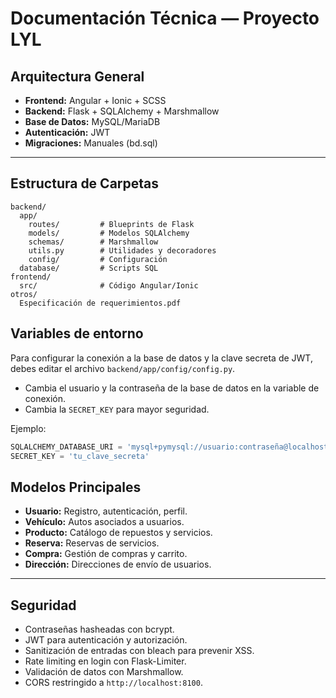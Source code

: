# Documentación Técnica — Proyecto LYL

## Arquitectura General

- **Frontend:** Angular + Ionic + SCSS
- **Backend:** Flask + SQLAlchemy + Marshmallow
- **Base de Datos:** MySQL/MariaDB
- **Autenticación:** JWT
- **Migraciones:** Manuales (bd.sql)

---

## Estructura de Carpetas

```
backend/
  app/
    routes/         # Blueprints de Flask
    models/         # Modelos SQLAlchemy
    schemas/        # Marshmallow
    utils.py        # Utilidades y decoradores
    config/         # Configuración
  database/         # Scripts SQL
frontend/
  src/              # Código Angular/Ionic
otros/
  Especificación de requerimientos.pdf
```
## Variables de entorno

Para configurar la conexión a la base de datos y la clave secreta de JWT, debes editar el archivo `backend/app/config/config.py`.

- Cambia el usuario y la contraseña de la base de datos en la variable de conexión.
- Cambia la `SECRET_KEY` para mayor seguridad.

Ejemplo:
```python
SQLALCHEMY_DATABASE_URI = 'mysql+pymysql://usuario:contraseña@localhost/BD_lyl'
SECRET_KEY = 'tu_clave_secreta'
```

## Modelos Principales

- **Usuario:** Registro, autenticación, perfil.
- **Vehículo:** Autos asociados a usuarios.
- **Producto:** Catálogo de repuestos y servicios.
- **Reserva:** Reservas de servicios.
- **Compra:** Gestión de compras y carrito.
- **Dirección:** Direcciones de envío de usuarios.

---

## Seguridad

- Contraseñas hasheadas con bcrypt.
- JWT para autenticación y autorización.
- Sanitización de entradas con bleach para prevenir XSS.
- Rate limiting en login con Flask-Limiter.
- Validación de datos con Marshmallow.
- CORS restringido a `http://localhost:8100`.